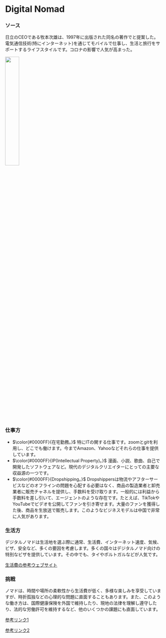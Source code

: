 # Digital Nomad

### ソース
日立のCEOである牧本次雄は、1997年に出版された同名の著作でと提案した。電気通信技術(特にインターネット)を通じてモバイルで仕事し、生活と旅行をサポートするライフスタイルです。コロナの影響で人気が高まった。
<div align="left">
<img src=https://upload.wikimedia.org/wikipedia/commons/0/02/Digital_nomad.jpg width=30% />
</div>

### 仕事方
* $\color{#0000FF}{在宅勤務。}$
  特にITの関する仕事です。zoomとgitを利用し、どこでも働けます。今までAmazon、Yahooなどそれらの仕事を提供しています。
* $\color{#0000FF}{IP(Intellectual Property)。}$
  漫画、小説、歌曲、自己で開発したソフトウェアなど。現代のデジタルクリエイターにとっての主要な収益源の一つです。
* $\color{#0000FF}{Dropshipping。}$
  Dropshippersは物流やアフターサービスなどのオフラインの問題を心配する必要はなく、商品の製造業者と卸売業者に販売チャネルを提供し、手数料を受け取ります。一般的には利益から手数料を差し引いて、エージェントのような存在です。たとえば、TikTokやYouTubeでビデオを公開してファンを引き寄せます。大量のファンを獲得した後、商品を生放送で販売します。このようなビジネスモデルは中国で非常に人気があります。

### 生活方
デジタルノマドは生活地を選ぶ際に通常、生活費、インターネット速度、気候、ビザ、安全など、多くの要因を考慮します。多くの国々はデジタルノマド向けの特別なビザを提供しています。その中でも、タイやポルトガルなどが人気です。

[生活費の参考ウェブサイト](https://www.numbeo.com/cost-of-living/)

### 挑戦
ノマドは、時間や場所の柔軟性から生活費が低く、多様な楽しみを享受していますが、時折孤独などの心理的な問題に直面することもあります。また、このような働き方は、国際健康保険を外国で維持したり、現地の法律を理解し遵守したり、法的な労働許可を維持するなど、他のいくつかの課題にも直面しています。

[参考リンク1](https://jarodise.com/)

[参考リンク2](https://ja.wikipedia.org/wiki/%E3%83%8E%E3%83%9E%E3%83%89%E3%83%AF%E3%83%BC%E3%82%AB%E3%83%BC)
